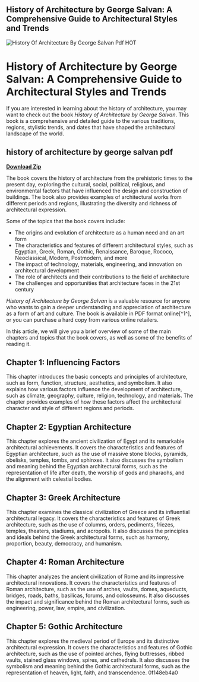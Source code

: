 ## History of Architecture by George Salvan: A Comprehensive Guide to Architectural Styles and Trends

 
![History Of Architecture By George Salvan Pdf __HOT__](https://encrypted-tbn0.gstatic.com/images?q=tbn:ANd9GcR-rXKyiZz-FzxwOmNpBqoJs3mSIxU8d6okXTwVoiAG2f0odKDtjR72rsz0)

 
# History of Architecture by George Salvan: A Comprehensive Guide to Architectural Styles and Trends
 
If you are interested in learning about the history of architecture, you may want to check out the book *History of Architecture by George Salvan*. This book is a comprehensive and detailed guide to the various traditions, regions, stylistic trends, and dates that have shaped the architectural landscape of the world.
 
## history of architecture by george salvan pdf


[**Download Zip**](https://www.google.com/url?q=https%3A%2F%2Fblltly.com%2F2tLvQo&sa=D&sntz=1&usg=AOvVaw3frisIDGOvStCHN-yfIJS7)

 
The book covers the history of architecture from the prehistoric times to the present day, exploring the cultural, social, political, religious, and environmental factors that have influenced the design and construction of buildings. The book also provides examples of architectural works from different periods and regions, illustrating the diversity and richness of architectural expression.
 
Some of the topics that the book covers include:
 
- The origins and evolution of architecture as a human need and an art form
- The characteristics and features of different architectural styles, such as Egyptian, Greek, Roman, Gothic, Renaissance, Baroque, Rococo, Neoclassical, Modern, Postmodern, and more
- The impact of technology, materials, engineering, and innovation on architectural development
- The role of architects and their contributions to the field of architecture
- The challenges and opportunities that architecture faces in the 21st century

*History of Architecture by George Salvan* is a valuable resource for anyone who wants to gain a deeper understanding and appreciation of architecture as a form of art and culture. The book is available in PDF format online[^1^], or you can purchase a hard copy from various online retailers.
  
In this article, we will give you a brief overview of some of the main chapters and topics that the book covers, as well as some of the benefits of reading it.
 
## Chapter 1: Influencing Factors
 
This chapter introduces the basic concepts and principles of architecture, such as form, function, structure, aesthetics, and symbolism. It also explains how various factors influence the development of architecture, such as climate, geography, culture, religion, technology, and materials. The chapter provides examples of how these factors affect the architectural character and style of different regions and periods.
 
## Chapter 2: Egyptian Architecture
 
This chapter explores the ancient civilization of Egypt and its remarkable architectural achievements. It covers the characteristics and features of Egyptian architecture, such as the use of massive stone blocks, pyramids, obelisks, temples, tombs, and sphinxes. It also discusses the symbolism and meaning behind the Egyptian architectural forms, such as the representation of life after death, the worship of gods and pharaohs, and the alignment with celestial bodies.
 
## Chapter 3: Greek Architecture
 
This chapter examines the classical civilization of Greece and its influential architectural legacy. It covers the characteristics and features of Greek architecture, such as the use of columns, orders, pediments, friezes, temples, theaters, stadiums, and acropolis. It also discusses the principles and ideals behind the Greek architectural forms, such as harmony, proportion, beauty, democracy, and humanism.
 
## Chapter 4: Roman Architecture
 
This chapter analyzes the ancient civilization of Rome and its impressive architectural innovations. It covers the characteristics and features of Roman architecture, such as the use of arches, vaults, domes, aqueducts, bridges, roads, baths, basilicas, forums, and colosseums. It also discusses the impact and significance behind the Roman architectural forms, such as engineering, power, law, empire, and civilization.
 
## Chapter 5: Gothic Architecture
 
This chapter explores the medieval period of Europe and its distinctive architectural expression. It covers the characteristics and features of Gothic architecture, such as the use of pointed arches, flying buttresses, ribbed vaults, stained glass windows, spires, and cathedrals. It also discusses the symbolism and meaning behind the Gothic architectural forms, such as the representation of heaven, light, faith, and transcendence.
 0f148eb4a0
